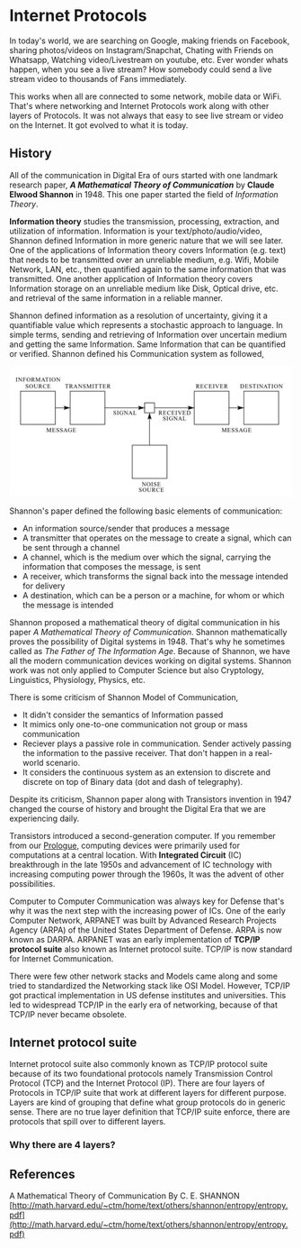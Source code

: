 # Internet Protocols

In today's world, we are searching on Google, making friends on Facebook, sharing photos/videos on Instagram/Snapchat, Chating with Friends on Whatsapp, Watching video/Livestream on youtube, etc. Ever wonder whats happen, when you see a live stream? How somebody could send a live stream video to thousands of Fans immediately.

This works when all are connected to some network, mobile data or WiFi. That's where networking and Internet Protocols work along with other layers of Protocols. It was not always that easy to see live stream or video on the Internet. It got evolved to what it is today.

## History

All of the communication in Digital Era of ours started with one landmark research paper, ***A Mathematical Theory of Communication*** by **Claude Elwood Shannon** in 1948. This one paper started the field of *Information Theory*. 

**Information theory** studies the transmission, processing, extraction, and utilization of information. Information is your text/photo/audio/video, Shannon defined Information in more generic nature that we will see later. One of the applications of Information theory covers Information (e.g. text) that needs to be transmitted over an unreliable medium, e.g. Wifi, Mobile Network, LAN, etc., then quantified again to the same information that was transmitted. One another application of Information theory covers Information storage on an unreliable medium like Disk, Optical drive, etc. and retrieval of the same information in a reliable manner. 

Shannon defined information as a resolution of uncertainty, giving it a quantifiable value which represents a stochastic approach to language. In simple terms, sending and retrieving of Information over uncertain medium and getting the same Information. Same Information that can be quantified or verified. Shannon defined his Communication system as followed,

![Shannon Communication System](./images/internet-protocols/shannon-entropy.png)

Shannon's paper defined the following basic elements of communication:
-   An information source/sender that produces a message
-   A transmitter that operates on the message to create a signal,  which can be sent through a channel
-   A channel, which is the medium over which the signal, carrying the information that composes the message, is sent
-   A receiver, which transforms the signal back into the message intended for delivery
-   A destination, which can be a person or a machine, for whom or which the message is intended

Shannon proposed a mathematical theory of digital communication in his paper *A Mathematical Theory of Communication*. Shannon mathematically proves the possibility of Digital systems in 1948. That's why he sometimes called as *The Father of The Information Age*. Because of Shannon, we have all the modern communication devices working on digital systems. Shannon work was not only applied to Computer Science but also Cryptology, Linguistics, Physiology, Physics, etc.

There is some criticism of Shannon Model of Communication,
- It didn't consider the semantics of Information passed
- It mimics only one-to-one communication not group or mass communication
- Reciever plays a passive role in communication. Sender actively passing the information to the passive receiver. That don't happen in a real-world scenario.
- It considers the continuous system as an extension to discrete and discrete on top of Binary data (dot and dash of telegraphy).

Despite its criticism, Shannon paper along with Transistors invention in 1947 changed the course of history and brought the Digital Era that we are experiencing daily. 

Transistors introduced a second-generation computer. If you remember from our [Prologue](Prologue.md), computing devices were primarily used for computations at a central location. With **Integrated Circuit** (IC) breakthrough in the late 1950s and advancement of IC technology with increasing computing power through the 1960s, It was the advent of other possibilities.

Computer to Computer Communication was always key for Defense that's why it was the next step with the increasing power of ICs. One of the early Computer Network, ARPANET was built by Advanced Research Projects Agency (ARPA) of the United States Department of Defense. ARPA is now known as DARPA. ARPANET was an early implementation of **TCP/IP protocol suite** also known as Internet protocol suite. TCP/IP is now standard for Internet Communication. 

There were few other network stacks and Models came along and some tried to standardized the Networking stack like OSI Model. However, TCP/IP got practical implementation in US defense institutes and universities. This led to widespread TCP/IP in the early era of networking, because of that TCP/IP never became obsolete.

## Internet protocol suite

Internet protocol suite also commonly known as TCP/IP protocol suite because of its two foundational protocols namely Transmission Control Protocol (TCP) and the Internet Protocol (IP). There are four layers of Protocols in TCP/IP suite that work at different layers for different purpose. Layers are kind of grouping that define what group protocols do in generic sense. There are no true layer definition that TCP/IP suite enforce, there are protocols that spill over to different layers.

### Why there are 4 layers?



## References
A Mathematical Theory of Communication By C. E. SHANNON [http://math.harvard.edu/~ctm/home/text/others/shannon/entropy/entropy.pdf](http://math.harvard.edu/~ctm/home/text/others/shannon/entropy/entropy.pdf)

<!--stackedit_data:
eyJwcm9wZXJ0aWVzIjoiZXh0ZW5zaW9uczpcbiAgcHJlc2V0Oi
BnZm1cbiIsImhpc3RvcnkiOlsxMjAyNDYxNjU0LC0xMTU3OTE4
NDA1LC0xNDM3NDc5MjcyLDE3MjQ2MDgxMzYsLTExMTIwOTEzOT
gsNzQxNTE1OTUzLC0xNTQ4MDU2NzY0LC0zODYyNzE3NjcsNDg4
NjQwMzE0LDg3OTIyOTk5Miw3NTcyMjcwNDIsLTE3NDQ5NDIyMj
YsNTIwMjY1NDUzLDE4MzQ1NDMxODIsLTEzMTUzNjU1ODEsODE5
MDcwNjE0LC0xMDE2NDU3NzUxLDE5NzA0NTkxOCw4NDExNTcwOT
csMTU5OTk5MjQwNl19
-->